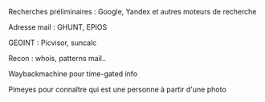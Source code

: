 
Recherches préliminaires : Google, Yandex et autres moteurs de recherche

Adresse mail : GHUNT, EPIOS 

GEOINT : Picvisor, suncalc

Recon : whois, patterns mail..

Waybackmachine pour time-gated info

Pimeyes pour connaître qui est une personne à partir d'une photo

